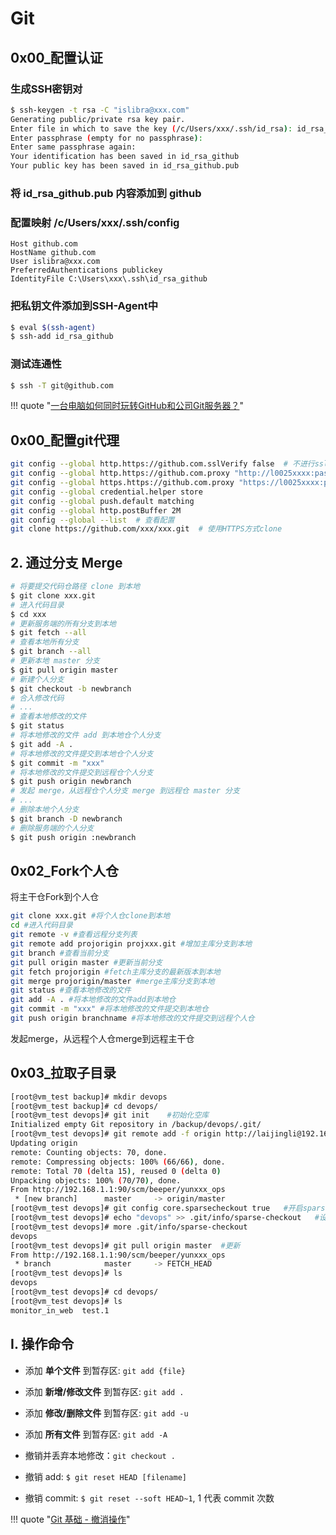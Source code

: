 # Git

## 0x00_配置认证

### 生成SSH密钥对

```sh
$ ssh-keygen -t rsa -C "islibra@xxx.com"
Generating public/private rsa key pair.
Enter file in which to save the key (/c/Users/xxx/.ssh/id_rsa): id_rsa_github
Enter passphrase (empty for no passphrase):
Enter same passphrase again:
Your identification has been saved in id_rsa_github
Your public key has been saved in id_rsa_github.pub
```

### 将 id_rsa_github.pub 内容添加到 github

### 配置映射 /c/Users/xxx/.ssh/config

```
Host github.com
HostName github.com
User islibra@xxx.com
PreferredAuthentications publickey
IdentityFile C:\Users\xxx\.ssh\id_rsa_github
```

### 把私钥文件添加到SSH-Agent中

```sh
$ eval $(ssh-agent)
$ ssh-add id_rsa_github
```

### 测试连通性

```sh
$ ssh -T git@github.com
```

!!! quote "[一台电脑如何同时玩转GitHub和公司Git服务器？](https://baijiahao.baidu.com/s?id=1667080409461835667&wfr=spider&for=pc)"

## 0x00_配置git代理

```bash
git config --global http.https://github.com.sslVerify false  # 不进行ssl检查，因为公司上外网是通过代理，ssl是代理发的，不是github发的，git不认。
git config --global http.https://github.com.proxy "http://l0025xxxx:pass%40word@proxyhk.hxxx.com:8080"  # %40代表@
git config --global https.https://github.com.proxy "https://l0025xxxx:pass%40word@proxyhk.hxxx.com:8080"
git config --global credential.helper store
git config --global push.default matching
git config --global http.postBuffer 2M
git config --global --list  # 查看配置
git clone https://github.com/xxx/xxx.git  # 使用HTTPS方式clone
```


## 2. 通过分支 Merge

```bash
# 将要提交代码仓路径 clone 到本地
$ git clone xxx.git
# 进入代码目录
$ cd xxx
# 更新服务端的所有分支到本地
$ git fetch --all
# 查看本地所有分支
$ git branch --all
# 更新本地 master 分支
$ git pull origin master
# 新建个人分支
$ git checkout -b newbranch
# 合入修改代码
# ...
# 查看本地修改的文件
$ git status
# 将本地修改的文件 add 到本地仓个人分支
$ git add -A .
# 将本地修改的文件提交到本地仓个人分支
$ git commit -m "xxx"
# 将本地修改的文件提交到远程仓个人分支
$ git push origin newbranch
# 发起 merge，从远程仓个人分支 merge 到远程仓 master 分支
# ...
# 删除本地个人分支
$ git branch -D newbranch
# 删除服务端的个人分支
$ git push origin :newbranch
```


## 0x02_Fork个人仓

将主干仓Fork到个人仓

```bash
git clone xxx.git #将个人仓clone到本地
cd #进入代码目录
git remote -v #查看远程分支列表
git remote add projorigin projxxx.git #增加主库分支到本地
git branch #查看当前分支
git pull origin master #更新当前分支
git fetch projorigin #fetch主库分支的最新版本到本地
git merge projorigin/master #merge主库分支到本地
git status #查看本地修改的文件
git add -A . #将本地修改的文件add到本地仓
git commit -m "xxx" #将本地修改的文件提交到本地仓
git push origin branchname #将本地修改的文件提交到远程个人仓
```

发起merge，从远程个人仓merge到远程主干仓


## 0x03_拉取子目录

```bash
[root@vm_test backup]# mkdir devops
[root@vm_test backup]# cd devops/
[root@vm_test devops]# git init    #初始化空库
Initialized empty Git repository in /backup/devops/.git/
[root@vm_test devops]# git remote add -f origin http://laijingli@192.168.1.1:90/scm/beeper/yunxxx_ops.git   #拉取remote的all objects信息
Updating origin
remote: Counting objects: 70, done.
remote: Compressing objects: 100% (66/66), done.
remote: Total 70 (delta 15), reused 0 (delta 0)
Unpacking objects: 100% (70/70), done.
From http://192.168.1.1:90/scm/beeper/yunxxx_ops
 * [new branch]      master     -> origin/master
[root@vm_test devops]# git config core.sparsecheckout true   #开启sparse clone
[root@vm_test devops]# echo "devops" >> .git/info/sparse-checkout   #设置需要pull的目录，*表示所有，!表示匹配相反的
[root@vm_test devops]# more .git/info/sparse-checkout
devops
[root@vm_test devops]# git pull origin master  #更新
From http://192.168.1.1:90/scm/beeper/yunxxx_ops
 * branch            master     -> FETCH_HEAD
[root@vm_test devops]# ls
devops
[root@vm_test devops]# cd devops/
[root@vm_test devops]# ls
monitor_in_web  test.1
```

## I. 操作命令

- 添加 **单个文件** 到暂存区: `git add {file}`
- 添加 **新增/修改文件** 到暂存区: `git add .`
- 添加 **修改/删除文件** 到暂存区: `git add -u`
- 添加 **所有文件** 到暂存区: `git add -A`

- 撤销并丢弃本地修改：`git checkout .`
- 撤销 add: `$ git reset HEAD [filename]`
- 撤销 commit: `$ git reset --soft HEAD~1`, 1 代表 commit 次数

!!! quote "[Git 基础 - 撤消操作](https://git-scm.com/book/zh/v2/Git-%E5%9F%BA%E7%A1%80-%E6%92%A4%E6%B6%88%E6%93%8D%E4%BD%9C)"
